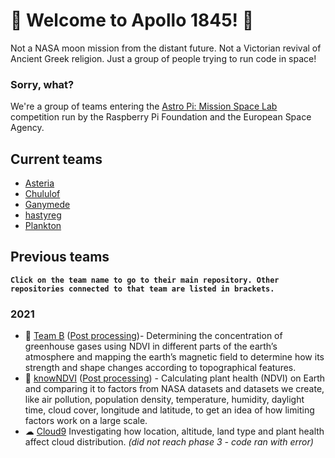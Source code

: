 # 🚀 Welcome to Apollo 1845! 🚀
Not a NASA moon mission from the distant future. Not a Victorian revival of Ancient Greek religion. Just a group of people trying to run code in space!
### Sorry, what?
We're a group of teams entering the [Astro Pi: Mission Space Lab](https://astro-pi.org/mission-space-lab/) competition run by the Raspberry Pi Foundation and the European Space Agency.

## Current teams
* [Asteria](https://github.com/apollo-1845/2022-Asteria)
* [Chululof](https://github.com/apollo-1845/2022-Chululof)
* [Ganymede](https://github.com/apollo-1845/2022-Ganymede)
* [hastyreg](https://github.com/apollo-1845/2022-hastyreg)
* [Plankton](https://github.com/apollo-1845/2022-Plankton)

## Previous teams
__` Click on the team name to go to their main repository. Other repositories connected to that team are listed in brackets. `__
### 2021
* 🎈 [Team B](https://github.com/apollo-1845/2021-Team-B) ([Post processing](https://github.com/apollo-1845/2021-Team-B-post-processing))- Determining the concentration of greenhouse gases using NDVI in different parts of the earth’s atmosphere and mapping the earth’s magnetic field to determine how its strength and shape changes according to topographical features. 
* 🌳 [knowNDVI](https://github.com/apollo-1845/2021-knowNDVI) ([Post processing](https://github.com/apollo-1845/2021-knowNDVI-post-processing)) - Calculating plant health (NDVI) on Earth and comparing it to factors from NASA datasets and datasets we create, like air pollution, population density, temperature, humidity, daylight time, cloud cover, longitude and latitude, to get an idea of how limiting factors work on a large scale. 
* ☁ [Cloud9](https://github.com/apollo-1845/2021-Cloud9) Investigating how location, altitude, land type and plant health affect cloud distribution. _(did not reach phase 3 - code ran with error)_
